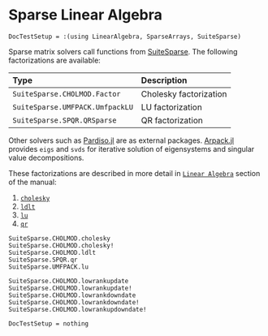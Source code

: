 # Sparse Linear Algebra

```@meta
DocTestSetup = :(using LinearAlgebra, SparseArrays, SuiteSparse)
```

Sparse matrix solvers call functions from [SuiteSparse](http://suitesparse.com). The following factorizations are available:

| Type                              | Description                                   |
|:--------------------------------- |:--------------------------------------------- |
| `SuiteSparse.CHOLMOD.Factor`      | Cholesky factorization                        |
| `SuiteSparse.UMFPACK.UmfpackLU`   | LU factorization                              |
| `SuiteSparse.SPQR.QRSparse`       | QR factorization                              |

Other solvers such as [Pardiso.jl](https://github.com/JuliaSparse/Pardiso.jl/) are as external packages. [Arpack.jl](https://julialinearalgebra.github.io/Arpack.jl/stable/) provides `eigs` and `svds` for iterative solution of eigensystems and singular value decompositions.

These factorizations are described in more detail in [`Linear Algebra`](https://docs.julialang.org/en/v1/stdlib/LinearAlgebra/) section of the manual:
1. [`cholesky`](@ref)
2. [`ldlt`](@ref)
3. [`lu`](@ref)
4. [`qr`](@ref)

```@docs
SuiteSparse.CHOLMOD.cholesky
SuiteSparse.CHOLMOD.cholesky!
SuiteSparse.CHOLMOD.ldlt
SuiteSparse.SPQR.qr
SuiteSparse.UMFPACK.lu
```

```@docs
SuiteSparse.CHOLMOD.lowrankupdate
SuiteSparse.CHOLMOD.lowrankupdate!
SuiteSparse.CHOLMOD.lowrankdowndate
SuiteSparse.CHOLMOD.lowrankdowndate!
SuiteSparse.CHOLMOD.lowrankupdowndate!
```


```@meta
DocTestSetup = nothing
```
